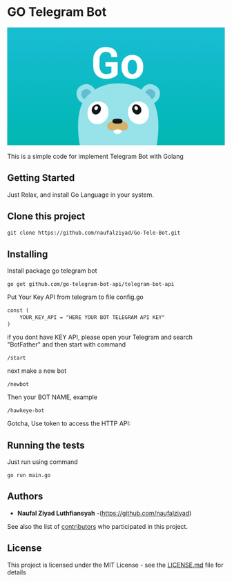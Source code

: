 # GO Telegram Bot
![alt text](https://github.com/naufalziyad/Go-Tele-Bot/blob/master/go-tele.png)

This is a simple code for implement Telegram Bot with Golang 

## Getting Started

Just Relax, and install Go Language in your system.

## Clone this project

```
git clone https://github.com/naufalziyad/Go-Tele-Bot.git
```

## Installing

Install package go telegram bot 

```
go get github.com/go-telegram-bot-api/telegram-bot-api
```

Put Your Key API from telegram to file config.go 

```
const (
	YOUR_KEY_API = "HERE YOUR BOT TELEGRAM API KEY"
)
```

if you dont have KEY API, please open your Telegram and search "BotFather"
and then start with command
```
/start
```
next make a new bot
```
/newbot
```
Then your BOT NAME, example
```
/hawkeye-bot
```
Gotcha, Use token to access the HTTP API:

## Running the tests

Just run using command
```
go run main.go
```


## Authors

* **Naufal Ziyad Luthfiansyah** -(https://github.com/naufalziyad)

See also the list of [contributors](https://github.com/your/project/contributors) who participated in this project.

## License

This project is licensed under the MIT License - see the [LICENSE.md](LICENSE.md) file for details

